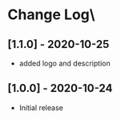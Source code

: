 # Change Log\

## [1.1.0] - 2020-10-25

- added logo and description

## [1.0.0] - 2020-10-24

- Initial release
